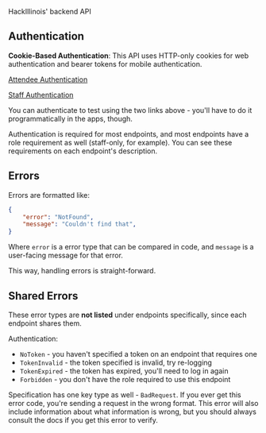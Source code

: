 HackIllinois' backend API

## Authentication

**Cookie-Based Authentication**: This API uses HTTP-only cookies for web authentication and bearer tokens for mobile authentication.

[Attendee Authentication](https://adonix.hackillinois.org/auth/login/github?redirect=https://adonix.hackillinois.org/docs)

[Staff Authentication](https://adonix.hackillinois.org/auth/login/google?redirect=https://adonix.hackillinois.org/docs)

You can authenticate to test using the two links above - you'll have to do it programmatically in the apps, though.

Authentication is required for most endpoints, and most endpoints have a role requirement as well (staff-only, for example).
You can see these requirements on each endpoint's description.

## Errors
Errors are formatted like:
```json
{
    "error": "NotFound",
    "message": "Couldn't find that",
}
```
Where `error` is a error type that can be compared in code, and `message` is a user-facing message for that error.

This way, handling errors is straight-forward.

## Shared Errors
These error types are **not listed** under endpoints specifically, since each endpoint shares them.

Authentication:
- `NoToken` - you haven't specified a token on an endpoint that requires one
- `TokenInvalid` - the token specified is invalid, try re-logging
- `TokenExpired` - the token has expired, you'll need to log in again
- `Forbidden` - you don't have the role required to use this endpoint

Specification has one key type as well - `BadRequest`.
If you ever get this error code, you're sending a request in the wrong format.
This error will also include information about what information is wrong,
but you should always consult the docs if you get this error to verify.
